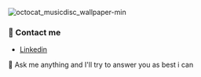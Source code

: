 ![octocat_musicdisc_wallpaper-min](https://user-images.githubusercontent.com/55745404/236838852-8e7e9c71-9ecf-4de3-b30f-71cf6ba56c75.png)

### 🧪 Contact me
- [Linkedin](https://www.linkedin.com/in/lucaraffo/)

💬 Ask me anything and I'll try to answer you as best i can
